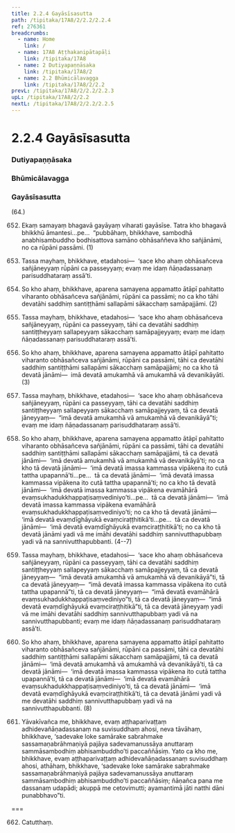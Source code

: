 ```yaml
---
title: 2.2.4 Gayāsīsasutta
path: /tipitaka/17A8/2/2.2/2.2.4
ref: 276361
breadcrumbs:
  - name: Home
    link: /
  - name: 17A8 Aṭṭhakanipātapāḷi
    link: /tipitaka/17A8
  - name: 2 Dutiyapaṇṇāsaka
    link: /tipitaka/17A8/2
  - name: 2.2 Bhūmicālavagga
    link: /tipitaka/17A8/2/2.2
prevL: /tipitaka/17A8/2/2.2/2.2.3
upL: /tipitaka/17A8/2/2.2
nextL: /tipitaka/17A8/2/2.2/2.2.5
---
```


# 2.2.4 Gayāsīsasutta

### Dutiyapaṇṇāsaka

### Bhūmicālavagga

### Gayāsīsasutta

(64.)

652. Ekaṃ samayaṃ bhagavā gayāyaṃ viharati gayāsīse. Tatra kho bhagavā bhikkhū āmantesi…pe…  “pubbāhaṃ, bhikkhave, sambodhā anabhisambuddho bodhisattova samāno obhāsaññeva kho sañjānāmi, no ca rūpāni passāmi. (1)

653. Tassa mayhaṃ, bhikkhave, etadahosi—  ‘sace kho ahaṃ obhāsañceva sañjāneyyaṃ rūpāni ca passeyyaṃ; evaṃ me idaṃ ñāṇadassanaṃ parisuddhataraṃ assā’ti.

654. So kho ahaṃ, bhikkhave, aparena samayena appamatto ātāpī pahitatto viharanto obhāsañceva sañjānāmi, rūpāni ca passāmi; no ca kho tāhi devatāhi saddhiṃ santiṭṭhāmi sallapāmi sākacchaṃ samāpajjāmi. (2)

655. Tassa mayhaṃ, bhikkhave, etadahosi—  ‘sace kho ahaṃ obhāsañceva sañjāneyyaṃ, rūpāni ca passeyyaṃ, tāhi ca devatāhi saddhiṃ santiṭṭheyyaṃ sallapeyyaṃ sākacchaṃ samāpajjeyyaṃ; evaṃ me idaṃ ñāṇadassanaṃ parisuddhataraṃ assā’ti.

656. So kho ahaṃ, bhikkhave, aparena samayena appamatto ātāpī pahitatto viharanto obhāsañceva sañjānāmi, rūpāni ca passāmi, tāhi ca devatāhi saddhiṃ santiṭṭhāmi sallapāmi sākacchaṃ samāpajjāmi; no ca kho tā devatā jānāmi—  imā devatā amukamhā vā amukamhā vā devanikāyāti. (3)

657. Tassa mayhaṃ, bhikkhave, etadahosi—  ‘sace kho ahaṃ obhāsañceva sañjāneyyaṃ, rūpāni ca passeyyaṃ, tāhi ca devatāhi saddhiṃ santiṭṭheyyaṃ sallapeyyaṃ sākacchaṃ samāpajjeyyaṃ, tā ca devatā jāneyyaṃ—  “imā devatā amukamhā vā amukamhā vā devanikāyā”ti; evaṃ me idaṃ ñāṇadassanaṃ parisuddhataraṃ assā’ti.

658. So kho ahaṃ, bhikkhave, aparena samayena appamatto ātāpī pahitatto viharanto obhāsañceva sañjānāmi, rūpāni ca passāmi, tāhi ca devatāhi saddhiṃ santiṭṭhāmi sallapāmi sākacchaṃ samāpajjāmi, tā ca devatā jānāmi—  ‘imā devatā amukamhā vā amukamhā vā devanikāyā’ti; no ca kho tā devatā jānāmi—  ‘imā devatā imassa kammassa vipākena ito cutā tattha upapannā’ti…pe…  tā ca devatā jānāmi—  ‘imā devatā imassa kammassa vipākena ito cutā tattha upapannā’ti; no ca kho tā devatā jānāmi—  ‘imā devatā imassa kammassa vipākena evamāhārā evaṃsukhadukkhappaṭisaṃvediniyo’ti…pe…  tā ca devatā jānāmi—  ‘imā devatā imassa kammassa vipākena evamāhārā evaṃsukhadukkhappaṭisaṃvediniyo’ti; no ca kho tā devatā jānāmi—  ‘imā devatā evaṃdīghāyukā evaṃciraṭṭhitikā’ti…pe…  tā ca devatā jānāmi—  ‘imā devatā evaṃdīghāyukā evaṃciraṭṭhitikā’ti; no ca kho tā devatā jānāmi yadi vā me imāhi devatāhi saddhiṃ sannivutthapubbaṃ yadi vā na sannivutthapubbanti. (4--7)

659. Tassa mayhaṃ, bhikkhave, etadahosi—  ‘sace kho ahaṃ obhāsañceva sañjāneyyaṃ, rūpāni ca passeyyaṃ, tāhi ca devatāhi saddhiṃ santiṭṭheyyaṃ sallapeyyaṃ sākacchaṃ samāpajjeyyaṃ, tā ca devatā jāneyyaṃ—  “imā devatā amukamhā vā amukamhā vā devanikāyā”ti, tā ca devatā jāneyyaṃ—  “imā devatā imassa kammassa vipākena ito cutā tattha upapannā”ti, tā ca devatā jāneyyaṃ—  “imā devatā evamāhārā evaṃsukhadukkhappaṭisaṃvediniyo”ti, tā ca devatā jāneyyaṃ—  “imā devatā evaṃdīghāyukā evaṃciraṭṭhitikā”ti, tā ca devatā jāneyyaṃ yadi vā me imāhi devatāhi saddhiṃ sannivutthapubbaṃ yadi vā na sannivutthapubbanti; evaṃ me idaṃ ñāṇadassanaṃ parisuddhataraṃ assā’ti.

660. So kho ahaṃ, bhikkhave, aparena samayena appamatto ātāpī pahitatto viharanto obhāsañceva sañjānāmi, rūpāni ca passāmi, tāhi ca devatāhi saddhiṃ santiṭṭhāmi sallapāmi sākacchaṃ samāpajjāmi, tā ca devatā jānāmi—  ‘imā devatā amukamhā vā amukamhā vā devanikāyā’ti, tā ca devatā jānāmi—  ‘imā devatā imassa kammassa vipākena ito cutā tattha upapannā’ti, tā ca devatā jānāmi—  ‘imā devatā evamāhārā evaṃsukhadukkhappaṭisaṃvediniyo’ti, tā ca devatā jānāmi—  ‘imā devatā evaṃdīghāyukā evaṃciraṭṭhitikā’ti, tā ca devatā jānāmi yadi vā me devatāhi saddhiṃ sannivutthapubbaṃ yadi vā na sannivutthapubbanti. (8)

661. Yāvakīvañca me, bhikkhave, evaṃ aṭṭhaparivaṭṭaṃ adhidevañāṇadassanaṃ na suvisuddhaṃ ahosi, neva tāvāhaṃ, bhikkhave, ‘sadevake loke samārake sabrahmake sassamaṇabrāhmaṇiyā pajāya sadevamanussāya anuttaraṃ sammāsambodhiṃ abhisambuddho’ti paccaññāsiṃ. Yato ca kho me, bhikkhave, evaṃ aṭṭhaparivaṭṭaṃ adhidevañāṇadassanaṃ suvisuddhaṃ ahosi, athāhaṃ, bhikkhave, ‘sadevake loke samārake sabrahmake sassamaṇabrāhmaṇiyā pajāya sadevamanussāya anuttaraṃ sammāsambodhiṃ abhisambuddho’ti paccaññāsiṃ; ñāṇañca pana me dassanaṃ udapādi; akuppā me cetovimutti; ayamantimā jāti natthi dāni punabbhavo”ti.

===

662. Catutthaṃ.




